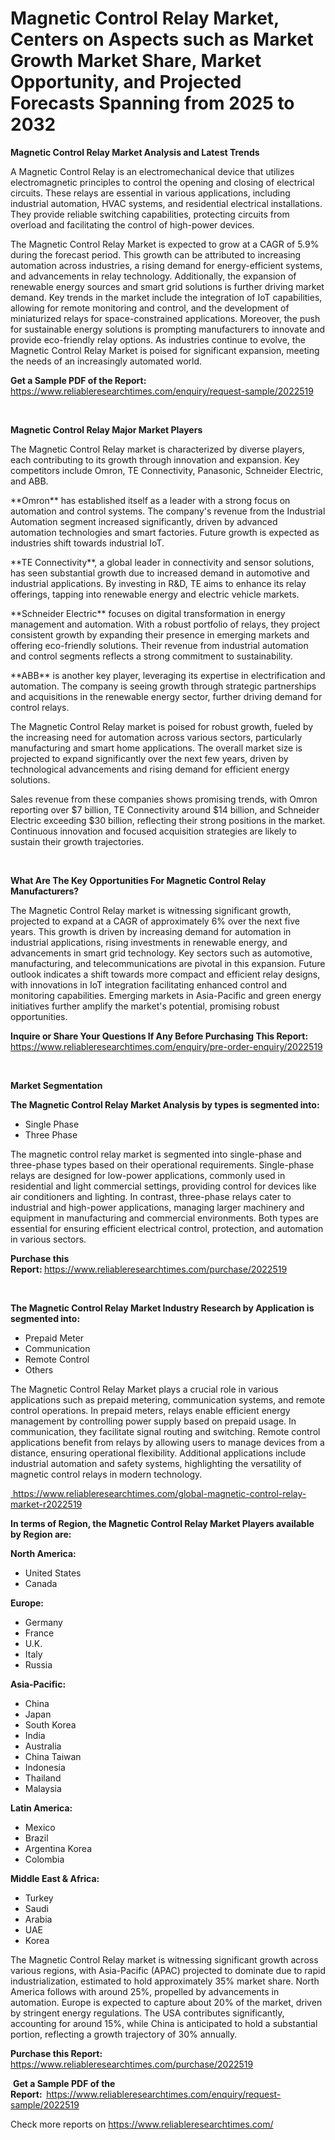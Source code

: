 <p><h1>Magnetic Control Relay Market, Centers on Aspects such as Market Growth Market Share, Market Opportunity, and Projected Forecasts Spanning from 2025 to 2032</h1></p><p><strong>Magnetic Control Relay Market Analysis and Latest Trends</strong></p>
<p><p>A Magnetic Control Relay is an electromechanical device that utilizes electromagnetic principles to control the opening and closing of electrical circuits. These relays are essential in various applications, including industrial automation, HVAC systems, and residential electrical installations. They provide reliable switching capabilities, protecting circuits from overload and facilitating the control of high-power devices.</p><p>The Magnetic Control Relay Market is expected to grow at a CAGR of 5.9% during the forecast period. This growth can be attributed to increasing automation across industries, a rising demand for energy-efficient systems, and advancements in relay technology. Additionally, the expansion of renewable energy sources and smart grid solutions is further driving market demand. Key trends in the market include the integration of IoT capabilities, allowing for remote monitoring and control, and the development of miniaturized relays for space-constrained applications. Moreover, the push for sustainable energy solutions is prompting manufacturers to innovate and provide eco-friendly relay options. As industries continue to evolve, the Magnetic Control Relay Market is poised for significant expansion, meeting the needs of an increasingly automated world.</p></p>
<p><strong>Get a Sample PDF of the Report:&nbsp;</strong> <a href="https://www.reliableresearchtimes.com/enquiry/request-sample/2022519?utm_campaign=2042&utm_medium=2&utm_source=Github&utm_content=ia&utm_term=29032025&utm_id=magnetic-control-relay">https://www.reliableresearchtimes.com/enquiry/request-sample/2022519</a></p>
<p>&nbsp;</p>
<p><strong>Magnetic Control Relay Major Market Players</strong></p>
<p><p>The Magnetic Control Relay market is characterized by diverse players, each contributing to its growth through innovation and expansion. Key competitors include Omron, TE Connectivity, Panasonic, Schneider Electric, and ABB. </p><p>**Omron** has established itself as a leader with a strong focus on automation and control systems. The company's revenue from the Industrial Automation segment increased significantly, driven by advanced automation technologies and smart factories. Future growth is expected as industries shift towards industrial IoT.</p><p>**TE Connectivity**, a global leader in connectivity and sensor solutions, has seen substantial growth due to increased demand in automotive and industrial applications. By investing in R&D, TE aims to enhance its relay offerings, tapping into renewable energy and electric vehicle markets.</p><p>**Schneider Electric** focuses on digital transformation in energy management and automation. With a robust portfolio of relays, they project consistent growth by expanding their presence in emerging markets and offering eco-friendly solutions. Their revenue from industrial automation and control segments reflects a strong commitment to sustainability.</p><p>**ABB** is another key player, leveraging its expertise in electrification and automation. The company is seeing growth through strategic partnerships and acquisitions in the renewable energy sector, further driving demand for control relays.</p><p>The Magnetic Control Relay market is poised for robust growth, fueled by the increasing need for automation across various sectors, particularly manufacturing and smart home applications. The overall market size is projected to expand significantly over the next few years, driven by technological advancements and rising demand for efficient energy solutions.</p><p>Sales revenue from these companies shows promising trends, with Omron reporting over $7 billion, TE Connectivity around $14 billion, and Schneider Electric exceeding $30 billion, reflecting their strong positions in the market. Continuous innovation and focused acquisition strategies are likely to sustain their growth trajectories.</p></p>
<p>&nbsp;</p>
<p><strong>What Are The Key Opportunities For Magnetic Control Relay Manufacturers?</strong></p>
<p><p>The Magnetic Control Relay market is witnessing significant growth, projected to expand at a CAGR of approximately 6% over the next five years. This growth is driven by increasing demand for automation in industrial applications, rising investments in renewable energy, and advancements in smart grid technology. Key sectors such as automotive, manufacturing, and telecommunications are pivotal in this expansion. Future outlook indicates a shift towards more compact and efficient relay designs, with innovations in IoT integration facilitating enhanced control and monitoring capabilities. Emerging markets in Asia-Pacific and green energy initiatives further amplify the market's potential, promising robust opportunities.</p></p>
<p><strong>Inquire or Share Your Questions If Any Before Purchasing This Report:</strong> <a href="https://www.reliableresearchtimes.com/enquiry/pre-order-enquiry/2022519?utm_campaign=2042&utm_medium=2&utm_source=Github&utm_content=ia&utm_term=29032025&utm_id=magnetic-control-relay">https://www.reliableresearchtimes.com/enquiry/pre-order-enquiry/2022519</a></p>
<p>&nbsp;</p>
<p><strong>Market Segmentation</strong></p>
<p><strong>The Magnetic Control Relay Market Analysis by types is segmented into:</strong></p>
<p><ul><li>Single Phase</li><li>Three Phase</li></ul></p>
<p><p>The magnetic control relay market is segmented into single-phase and three-phase types based on their operational requirements. Single-phase relays are designed for low-power applications, commonly used in residential and light commercial settings, providing control for devices like air conditioners and lighting. In contrast, three-phase relays cater to industrial and high-power applications, managing larger machinery and equipment in manufacturing and commercial environments. Both types are essential for ensuring efficient electrical control, protection, and automation in various sectors.</p></p>
<p><strong>Purchase this Report:&nbsp;</strong><a href="https://www.reliableresearchtimes.com/purchase/2022519?utm_campaign=2042&utm_medium=2&utm_source=Github&utm_content=ia&utm_term=29032025&utm_id=magnetic-control-relay">https://www.reliableresearchtimes.com/purchase/2022519</a></p>
<p>&nbsp;</p>
<p><strong>The Magnetic Control Relay Market Industry Research by Application is segmented into:</strong></p>
<p><ul><li>Prepaid Meter</li><li>Communication</li><li>Remote Control</li><li>Others</li></ul></p>
<p><p>The Magnetic Control Relay Market plays a crucial role in various applications such as prepaid metering, communication systems, and remote control operations. In prepaid meters, relays enable efficient energy management by controlling power supply based on prepaid usage. In communication, they facilitate signal routing and switching. Remote control applications benefit from relays by allowing users to manage devices from a distance, ensuring operational flexibility. Additional applications include industrial automation and safety systems, highlighting the versatility of magnetic control relays in modern technology.</p></p>
<p><a href="https://www.reliableresearchtimes.com/global-magnetic-control-relay-market-r2022519?utm_campaign=2042&utm_medium=2&utm_source=Github&utm_content=ia&utm_term=29032025&utm_id=magnetic-control-relay">&nbsp;https://www.reliableresearchtimes.com/global-magnetic-control-relay-market-r2022519</a></p>
<p><strong>In terms of Region, the Magnetic Control Relay Market Players available by Region are:</strong></p>
<p>
    <p> <strong> North America: </strong>
        <ul>
            <li>United States</li>
            <li>Canada</li>
        </ul>
        </p> 
    <p> <strong> Europe: </strong>
        <ul>
            <li>Germany</li>
            <li>France</li>
            <li>U.K.</li>
            <li>Italy</li>
            <li>Russia</li>
        </ul>
        </p> 
    <p> <strong> Asia-Pacific: </strong>
        <ul>
            <li>China</li>
            <li>Japan</li>
            <li>South Korea</li>
            <li>India</li>
            <li>Australia</li>
            <li>China Taiwan</li>
            <li>Indonesia</li>
            <li>Thailand</li>
            <li>Malaysia</li>
        </ul>
        </p> 
    <p> <strong> Latin America: </strong>
        <ul>
            <li>Mexico</li>
            <li>Brazil</li>
            <li>Argentina Korea</li>
            <li>Colombia</li>
        </ul>
        </p> 
    <p> <strong> Middle East & Africa: </strong>
        <ul>
            <li>Turkey</li>
            <li>Saudi</li>
            <li>Arabia</li>
            <li>UAE</li>
            <li>Korea</li>
        </ul>
    </p>
    </p>
<p><p>The Magnetic Control Relay market is witnessing significant growth across various regions, with Asia-Pacific (APAC) projected to dominate due to rapid industrialization, estimated to hold approximately 35% market share. North America follows with around 25%, propelled by advancements in automation. Europe is expected to capture about 20% of the market, driven by stringent energy regulations. The USA contributes significantly, accounting for around 15%, while China is anticipated to hold a substantial portion, reflecting a growth trajectory of 30% annually.</p></p>
<p><strong>Purchase this Report: </strong><a href="https://www.reliableresearchtimes.com/purchase/2022519?utm_campaign=2042&utm_medium=2&utm_source=Github&utm_content=ia&utm_term=29032025&utm_id=magnetic-control-relay">https://www.reliableresearchtimes.com/purchase/2022519</a></p>
<p>&nbsp;<strong>Get a Sample PDF of the Report:&nbsp;&nbsp;</strong><a href="https://www.reliableresearchtimes.com/enquiry/request-sample/2022519?utm_campaign=2042&utm_medium=2&utm_source=Github&utm_content=ia&utm_term=29032025&utm_id=magnetic-control-relay">https://www.reliableresearchtimes.com/enquiry/request-sample/2022519</a></p>
<p><strong></strong></p>
<p>Check more reports on <a href="https://www.reliableresearchtimes.com/?utm_campaign=2042&utm_medium=2&utm_source=Github&utm_content=ia&utm_term=29032025&utm_id=magnetic-control-relay">https://www.reliableresearchtimes.com/</a></p>